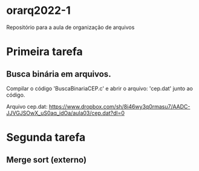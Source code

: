 # orarq2022-1
Repositório para a aula de organização de arquivos

# Primeira tarefa 
## Busca binária em arquivos.
Compilar o código 'BuscaBinariaCEP.c' e abrir o arquivo: 'cep.dat' junto ao código.

Arquivo cep.dat: https://www.dropbox.com/sh/8i46wy3q0rmasu7/AADC-JJVGJSOwX_uS0aq_idOa/aula03/cep.dat?dl=0

# Segunda tarefa 
## Merge sort (externo)

